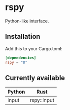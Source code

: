 # rspy

Python-like interface.

## Installation

Add this to your Cargo.toml:

```toml
[dependencies]
rspy = "0"
```

## Currently available

| Python | Rust        |
| ------ | ----------- |
| input  | rspy::input |
